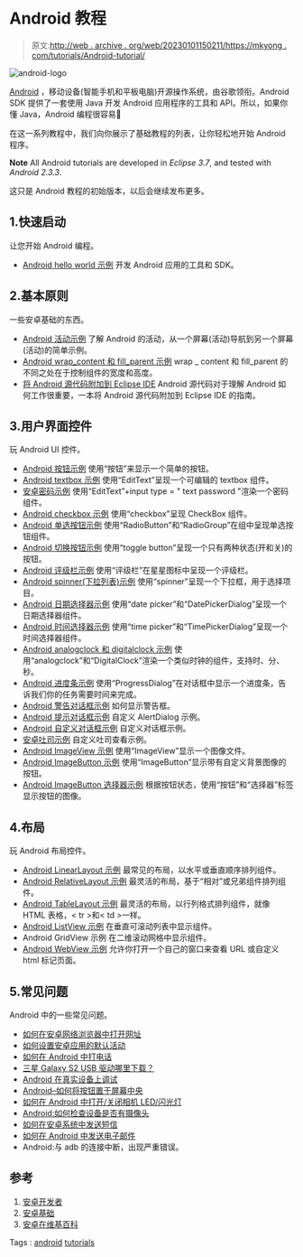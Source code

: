 # Android 教程

> 原文:[http://web . archive . org/web/20230101150211/https://mkyong . com/tutorials/Android-tutorial/](http://web.archive.org/web/20230101150211/https://mkyong.com/tutorials/android-tutorial/)

![android-logo](../Images/c6a2219f04fa6cffbfb52ae0571a35f9.png "android-logo")

[Android](http://web.archive.org/web/20210421044322/https://www.android.com/) ，移动设备(智能手机和平板电脑)开源操作系统，由谷歌领衔。Android SDK 提供了一套使用 Java 开发 Android 应用程序的工具和 API。所以，如果你懂 Java，Android 编程很容易🙂

在这一系列教程中，我们向你展示了基础教程的列表，让你轻松地开始 Android 程序。

**Note**
All Android tutorials are developed in *Eclipse 3.7*, and tested with *Android 2.3.3*.

这只是 Android 教程的初始版本，以后会继续发布更多。

## 1.快速启动

让您开始 Android 编程。

*   [Android hello world 示例](http://web.archive.org/web/20210421044322/http://www.mkyong.com/android/android-hello-world-example/)
    开发 Android 应用的工具和 SDK。

## 2.基本原则

一些安卓基础的东西。

*   [Android 活动示例](http://web.archive.org/web/20210421044322/http://www.mkyong.com/android/android-activity-from-one-screen-to-another-screen/)
    了解 Android 的活动，从一个屏幕(活动)导航到另一个屏幕(活动)的简单示例。
*   [Android wrap_content 和 fill_parent 示例](http://web.archive.org/web/20210421044322/http://www.mkyong.com/android/android-wrap_content-and-fill_parent-example/)
    wrap _ content 和 fill_parent 的不同之处在于控制组件的宽度和高度。
*   [将 Android 源代码附加到 Eclipse IDE](http://web.archive.org/web/20210421044322/http://www.mkyong.com/android/attach-android-source-code-to-eclipse-ide/)
    Android 源代码对于理解 Android 如何工作很重要，一本将 Android 源代码附加到 Eclipse IDE 的指南。

## 3.用户界面控件

玩 Android UI 控件。

*   [Android 按钮示例](http://web.archive.org/web/20210421044322/http://www.mkyong.com/android/android-button-example/)
    使用“按钮”来显示一个简单的按钮。
*   [Android textbox 示例](http://web.archive.org/web/20210421044322/http://www.mkyong.com/android/android-textbox-example/)
    使用“EditText”呈现一个可编辑的 textbox 组件。
*   [安卓密码示例](http://web.archive.org/web/20210421044322/http://www.mkyong.com/android/android-password-field-example/)
    使用“EditText”+input type = " text password "渲染一个密码组件。
*   [Android checkbox 示例](http://web.archive.org/web/20210421044322/http://www.mkyong.com/android/android-checkbox-example/)
    使用“checkbox”呈现 CheckBox 组件。
*   [Android 单选按钮示例](http://web.archive.org/web/20210421044322/http://www.mkyong.com/android/android-radio-buttons-example/)
    使用“RadioButton”和“RadioGroup”在组中呈现单选按钮组件。
*   [Android 切换按钮示例](http://web.archive.org/web/20210421044322/http://www.mkyong.com/android/android-togglebutton-example/)
    使用“toggle button”呈现一个只有两种状态(开和关)的按钮。
*   [Android 评级栏示例](http://web.archive.org/web/20210421044322/http://www.mkyong.com/android/android-rating-bar-example/)
    使用“评级栏”在星星图标中呈现一个评级栏。
*   [Android spinner(下拉列表)示例](http://web.archive.org/web/20210421044322/http://www.mkyong.com/android/android-spinner-drop-down-list-example/)
    使用“spinner”呈现一个下拉框，用于选择项目。
*   [Android 日期选择器示例](http://web.archive.org/web/20210421044322/http://www.mkyong.com/android/android-date-picker-example/)
    使用“date picker”和“DatePickerDialog”呈现一个日期选择器组件。
*   [Android 时间选择器示例](http://web.archive.org/web/20210421044322/http://www.mkyong.com/android/android-time-picker-example/)
    使用“time picker”和“TimePickerDialog”呈现一个时间选择器组件。
*   [Android analogclock 和 digitalclock 示例](http://web.archive.org/web/20210421044322/http://www.mkyong.com/android/android-analogclock-and-digitalclock-example/)
    使用“analogclock”和“DigitalClock”渲染一个类似时钟的组件，支持时、分、秒。
*   [Android 进度条示例](http://web.archive.org/web/20210421044322/http://www.mkyong.com/android/android-progress-bar-example/)
    使用“ProgressDialog”在对话框中显示一个进度条，告诉我们你的任务需要时间来完成。
*   [Android 警告对话框示例](http://web.archive.org/web/20210421044322/http://www.mkyong.com/android/android-alert-dialog-example/)
    如何显示警告框。
*   [Android 提示对话框示例](http://web.archive.org/web/20210421044322/http://www.mkyong.com/android/android-prompt-user-input-dialog-example/)
    自定义 AlertDialog 示例。
*   [Android 自定义对话框示例](http://web.archive.org/web/20210421044322/http://www.mkyong.com/android/android-custom-dialog-example/)
    自定义对话框示例。
*   [安卓吐司示例](http://web.archive.org/web/20210421044322/http://www.mkyong.com/android/android-toast-example/)
    自定义吐司查看示例。
*   [Android ImageView 示例](http://web.archive.org/web/20210421044322/http://www.mkyong.com/android/android-imageview-example/)
    使用“ImageView”显示一个图像文件。
*   [Android ImageButton 示例](http://web.archive.org/web/20210421044322/http://www.mkyong.com/android/android-imagebutton-example/)
    使用“ImageButton”显示带有自定义背景图像的按钮。
*   [Android ImageButton 选择器示例](http://web.archive.org/web/20210421044322/http://www.mkyong.com/android/android-imagebutton-selector-example/)
    根据按钮状态，使用“按钮”和“选择器”标签显示按钮的图像。

## 4.布局

玩 Android 布局控件。

*   [Android LinearLayout 示例](http://web.archive.org/web/20210421044322/http://www.mkyong.com/android/android-linearlayout-example/)
    最常见的布局，以水平或垂直顺序排列组件。
*   [Android RelativeLayout 示例](http://web.archive.org/web/20210421044322/http://www.mkyong.com/android/android-relativelayout-example/)
    最灵活的布局，基于“相对”或兄弟组件排列组件。
*   [Android TableLayout 示例](http://web.archive.org/web/20210421044322/http://www.mkyong.com/android/android-tablelayout-example/)
    最灵活的布局，以行列格式排列组件，就像 HTML 表格，< tr >和< td >一样。
*   [Android ListView 示例](http://web.archive.org/web/20210421044322/http://www.mkyong.com/android/android-listview-example/)
    在垂直可滚动列表中显示组件。
*   Android GridView 示例
    在二维滚动网格中显示组件。
*   [Android WebView 示例](http://web.archive.org/web/20210421044322/http://www.mkyong.com/android/android-webview-example/)
    允许你打开一个自己的窗口来查看 URL 或自定义 html 标记页面。

## 5.常见问题

Android 中的一些常见问题。

*   [如何在安卓网络浏览器中打开网址](http://web.archive.org/web/20210421044322/http://www.mkyong.com/android/how-to-open-an-url-in-androids-web-browser/)
*   [如何设置安卓应用的默认活动](http://web.archive.org/web/20210421044322/http://www.mkyong.com/android/how-to-set-default-activity-for-android-application/)
*   [如何在 Android 中打电话](http://web.archive.org/web/20210421044322/http://www.mkyong.com/android/how-to-make-a-phone-call-in-android/)
*   [三星 Galaxy S2 USB 驱动哪里下载？](http://web.archive.org/web/20210421044322/http://www.mkyong.com/android/where-to-download-samsung-galaxy-s2-usb-driver/)
*   [Android 在真实设备上调试](http://web.archive.org/web/20210421044322/http://www.mkyong.com/android/android-debugging-on-real-device/)
*   [Android–如何将按钮置于屏幕中央](http://web.archive.org/web/20210421044322/http://www.mkyong.com/android/android-how-to-center-button-on-screen/)
*   [如何在 Android 中打开/关闭相机 LED/闪光灯](http://web.archive.org/web/20210421044322/http://www.mkyong.com/android/how-to-turn-onoff-camera-ledflashlight-in-android/)
*   [Android:如何检查设备是否有摄像头](http://web.archive.org/web/20210421044322/http://www.mkyong.com/android/android-how-to-check-if-device-has-camera/)
*   [如何在安卓系统中发送短信](http://web.archive.org/web/20210421044322/http://www.mkyong.com/android/how-to-send-sms-message-in-android/)
*   [如何在 Android 中发送电子邮件](http://web.archive.org/web/20210421044322/http://www.mkyong.com/android/how-to-send-email-in-android/)
*   Android:与 adb 的连接中断，出现严重错误。

## 参考

1.  [安卓开发者](http://web.archive.org/web/20210421044322/https://developer.android.com/)
2.  [安卓基础](http://web.archive.org/web/20210421044322/https://developer.android.com/guide/topics/fundamentals.html)
3.  [安卓在维基百科](http://web.archive.org/web/20210421044322/https://en.wikipedia.org/wiki/Android_(operating_system))

Tags : [android](http://web.archive.org/web/20210421044322/https://mkyong.com/tag/android/) [tutorials](http://web.archive.org/web/20210421044322/https://mkyong.com/tag/tutorials/)<input type="hidden" id="mkyong-current-postId" value="10725">